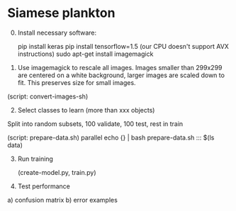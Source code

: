 # Siamese plankton

0. Install necessary software:

   pip install keras
   pip install tensorflow=1.5 (our CPU doesn't support AVX instructions)
   sudo apt-get install imagemagick

1. Use imagemagick to rescale all images. Images smaller than 299x299
are centered on a white background, larger images are scaled down to
fit.  This preserves size for small images.

  (script: convert-images-sh)

2. Select classes to learn (more than xxx objects)

Split into random subsets, 100 validate, 100 test, rest in train

  (script: prepare-data.sh)
  parallel echo {} \| bash prepare-data.sh ::: $(ls data)
 

3. Run training

   (create-model.py, train.py)

4. Test performance

a) confusion matrix
b) error examples
